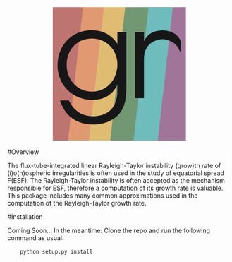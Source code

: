 <!--
                                                 /$$          
                                                |__/          
      /$$$$$$   /$$$$$$   /$$$$$$  /$$  /$$  /$$ /$$ /$$$$$$$ 
     /$$__  $$ /$$__  $$ /$$__  $$| $$ | $$ | $$| $$| $$__  $$
    | $$  \ $$| $$  \__/| $$  \ $$| $$ | $$ | $$| $$| $$  \ $$
    | $$  | $$| $$      | $$  | $$| $$ | $$ | $$| $$| $$  | $$
    |  $$$$$$$| $$      |  $$$$$$/|  $$$$$/$$$$/| $$| $$  | $$
     \____  $$|__/       \______/  \_____/\___/ |__/|__/  |__/
     /$$  \ $$                                                
    |  $$$$$$/                                                
     \______/                                                 
 -->   
<div align="center">
        <img height="0" width="0px">
        <img width="60%" src="/logo.png" alt="pysat" title="pysat"</img>
</div>

#Overview

The flux-tube-integrated linear Rayleigh-Taylor instability (grow)th rate of 
(i)o(n)ospheric irregularities is often used in the study of equatorial spread 
F(ESF). The Rayleigh-Taylor instability is often accepted as the mechanism
responsible for ESF, therefore a computation of its growth rate is valuable. 
This package includes many common approximations used in the computation of the 
Rayleigh-Taylor growth rate.

#Installation

Coming Soon...
In the meantime:
Clone the repo and run the following command as usual.

```
    python setup.py install
```
